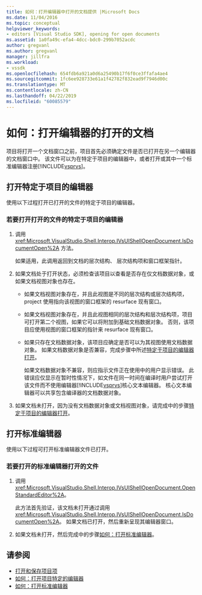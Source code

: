 ```yaml
---
title: 如何：打开编辑器中打开的文档提供 |Microsoft Docs
ms.date: 11/04/2016
ms.topic: conceptual
helpviewer_keywords:
- editors [Visual Studio SDK], opening for open documents
ms.assetid: 1a0fa49c-efa4-4dcc-bdc0-299b7052acdc
author: gregvanl
ms.author: gregvanl
manager: jillfra
ms.workload:
- vssdk
ms.openlocfilehash: 654fdb6a921a0d6a25490b17f6f0ce3ffafa4ae4
ms.sourcegitcommit: 1fc6ee928733e61a1f42782f832ead9f7946d00c
ms.translationtype: MT
ms.contentlocale: zh-CN
ms.lasthandoff: 04/22/2019
ms.locfileid: "60085579"
---
```

# <a name="how-to-open-editors-for-open-documents"></a>如何：打开编辑器的打开的文档
项目将打开一个文档窗口之前，项目首先必须确定文件是否已打开在另一个编辑器的文档窗口中。 该文件可以为在特定于项目的编辑器中，或者打开或其中一个标准编辑器注册[!INCLUDE[vsprvs](../code-quality/includes/vsprvs_md.md)]。

## <a name="open-a-project-specific-editor"></a>打开特定于项目的编辑器
 使用以下过程打开已打开的文件的特定于项目的编辑器。

### <a name="to-open-a-project-specific-editor-for-an-open-file"></a>若要打开打开的文件的特定于项目的编辑器

1. 调用 <xref:Microsoft.VisualStudio.Shell.Interop.IVsUIShellOpenDocument.IsDocumentOpen%2A> 方法。

    如果适用，此调用返回到文档的层次结构、 层次结构项和窗口框架指针。

2. 如果文档处于打开状态，必须检查该项目以查看是否存在仅文档数据对象，或如果文档视图对象也存在。

   - 如果文档视图对象存在，并且此视图是不同的层次结构或层次结构项，project 使用指向该视图的窗口框架的 resurface 现有窗口。

   - 如果文档视图对象存在，并且此视图相同的层次结构和层次结构项，项目可打开第二个视图，如果它可以将附加到基础文档数据对象。 否则，该项目应使用视图的窗口框架的指针来 resurface 现有窗口。

   - 如果只存在文档数据对象，该项目应确定是否可以为其视图使用文档数据对象。 如果文档数据对象是否兼容，完成步骤中所述[特定于项目的编辑器打开](../extensibility/how-to-open-project-specific-editors.md)。

     如果文档数据对象不兼容，则应指示文件正在使用中的用户显示错误。 此错误应仅显示在暂时性情况下，如文件在同一时间在编译时用户尝试打开该文件而不使用编辑器[!INCLUDE[vsprvs](../code-quality/includes/vsprvs_md.md)]核心文本编辑器。 核心文本编辑器可以共享包含编译器的文档数据对象。

3. 如果文档未打开，因为没有文档数据对象或文档视图对象，请完成中的步骤[特定于项目的编辑器打开](../extensibility/how-to-open-project-specific-editors.md)。

## <a name="open-a-standard-editor"></a>打开标准编辑器
 使用以下过程可打开标准编辑器文件已打开。

### <a name="to-open-a-standard-editor-for-an-open-file"></a>若要打开的标准编辑器打开的文件

1. 调用 <xref:Microsoft.VisualStudio.Shell.Interop.IVsUIShellOpenDocument.OpenStandardEditor%2A>。

     此方法首先验证，该文档未打开通过调用<xref:Microsoft.VisualStudio.Shell.Interop.IVsUIShellOpenDocument.IsDocumentOpen%2A>。 如果文档已打开，然后重新呈现其编辑器窗口。

2. 如果文档未打开，然后完成中的步骤[如何：打开标准编辑器](../extensibility/how-to-open-standard-editors.md)。

## <a name="see-also"></a>请参阅
- [打开和保存项目项](../extensibility/internals/opening-and-saving-project-items.md)
- [如何：打开项目特定的编辑器](../extensibility/how-to-open-project-specific-editors.md)
- [如何：打开标准编辑器](../extensibility/how-to-open-standard-editors.md)
